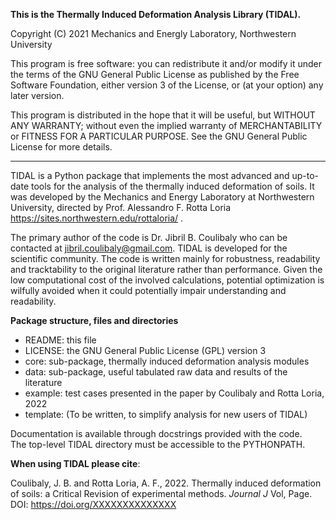 **This is the Thermally Induced Deformation Analysis Library (TIDAL).**

Copyright (C) 2021 Mechanics and Energly Laboratory, Northwestern University

This program is free software: you can redistribute it and/or modify
it under the terms of the GNU General Public License as published by
the Free Software Foundation, either version 3 of the License, or
(at your option) any later version.

This program is distributed in the hope that it will be useful,
but WITHOUT ANY WARRANTY; without even the implied warranty of
MERCHANTABILITY or FITNESS FOR A PARTICULAR PURPOSE.  See the
GNU General Public License for more details.

--------------------------------------------------------------------------------

TIDAL is a Python package that implements the most advanced and up-to-date tools
for the analysis of the thermally induced deformation of soils. It was developed
by the Mechanics and Energy Laboratory at Northwestern University, directed by
Prof. Alessandro F. Rotta Loria https://sites.northwestern.edu/rottaloria/ .


The primary author of the code is Dr. Jibril B. Coulibaly who can be contacted
at jibril.coulibaly@gmail.com. TIDAL is developed for the scientific community.
The code is written mainly for robustness, readability and tracktability to the
original literature rather than performance. Given the low computational cost of
the involved calculations, potential optimization is wilfully avoided when it
could potentially impair understanding and readability.

**Package structure, files and directories**

* README: this file
* LICENSE: the GNU General Public License (GPL) version 3
* core: sub-package, thermally induced deformation analysis modules
* data: sub-package, useful tabulated raw data and results of the literature
* example: test cases presented in the paper by Coulibaly and Rotta Loria, 2022
* template: (To be written, to simplify analysis for new users of TIDAL)

Documentation is available through docstrings provided with the code.  
The top-level TIDAL directory must be accessible to the PYTHONPATH.

**When using TIDAL please cite**:

Coulibaly, J. B. and Rotta Loria, A. F., 2022. Thermally induced deformation of
soils: a Critical Revision of experimental methods. _Journal J_ Vol, Page.
DOI: https://doi.org/XXXXXXXXXXXXXX
